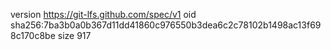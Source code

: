 version https://git-lfs.github.com/spec/v1
oid sha256:7ba3b0a0b367d11dd41860c976550b3dea6c2c78102b1498ac13f698c170c8be
size 917
